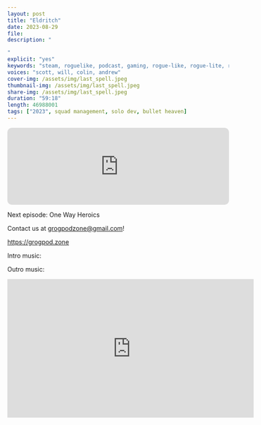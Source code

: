```yaml
---
layout: post
title: "Eldritch"
date: 2023-08-29
file: 
description: "

"
explicit: "yes" 
keywords: "steam, roguelike, podcast, gaming, rogue-like, rogue-lite, roguelite"
voices: "scott, will, colin, andrew"
cover-img: /assets/img/last_spell.jpeg
thumbnail-img: /assets/img/last_spell.jpeg
share-img: /assets/img/last_spell.jpeg
duration: "59:18"
length: 46988001 
tags: ["2023", squad management, solo dev, bullet heaven]
---
```




<iframe allow="autoplay *; encrypted-media *; fullscreen *; clipboard-write" frameborder="0" height="175" style="width:100%;max-width:660px;overflow:hidden;border-radius:10px;" sandbox="allow-forms allow-popups allow-same-origin allow-scripts allow-storage-access-by-user-activation allow-top-navigation-by-user-activation" src="https://embed.podcasts.apple.com/us/podcast/luck-be-a-landlord/id1650474911?i=1000623136283&theme=auto"></iframe>

Next episode: One Way Heroics

Contact us at grogpodzone@gmail.com!

https://grogpod.zone

Intro music: 

Outro music: 

<div class="embed-responsive embed-responsive-16by9">
<iframe width="560" height="315" src="https://www.youtube.com/embed/o_vZH1ab2nA" title="YouTube video player" frameborder="0" allow="accelerometer; autoplay; clipboard-write; encrypted-media; gyroscope; picture-in-picture" allowfullscreen></iframe>
</div>
